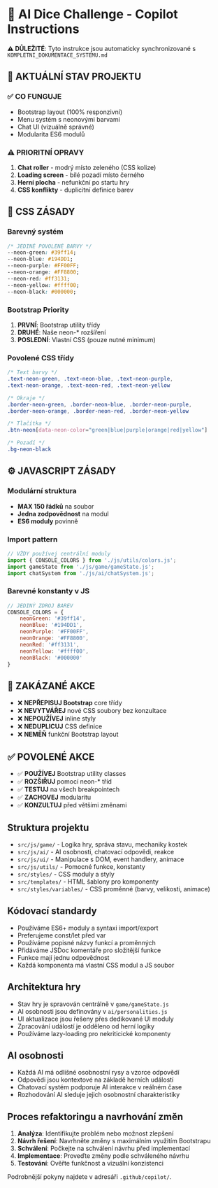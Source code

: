 <!-- AUTOMATICKY GENEROVANÉ INSTRUKCE Z KOMPLETNI_DOKUMENTACE_SYSTEMU.md -->
<!-- Datum generování: 11. července 2025 -->

# 🎲 AI Dice Challenge - Copilot Instructions

**⚠️ DŮLEŽITÉ**: Tyto instrukce jsou automaticky synchronizované s `KOMPLETNI_DOKUMENTACE_SYSTEMU.md`

## 🎯 AKTUÁLNÍ STAV PROJEKTU

### ✅ CO FUNGUJE
- Bootstrap layout (100% responzivní)
- Menu systém s neonovými barvami
- Chat UI (vizuálně správné)
- Modularita ES6 modulů

### ⚠️ PRIORITNÍ OPRAVY
1. **Chat roller** - modrý místo zeleného (CSS kolize)
2. **Loading screen** - bílé pozadí místo černého  
3. **Herní plocha** - nefunkční po startu hry
4. **CSS konflikty** - duplicitní definice barev

## 🎨 CSS ZÁSADY

### Barevný systém
```css
/* JEDINÉ POVOLENÉ BARVY */
--neon-green: #39ff14;
--neon-blue: #194DD1;
--neon-purple: #FF00FF;
--neon-orange: #FF8800;
--neon-red: #ff3131;
--neon-yellow: #ffff00;
--neon-black: #000000;
```

### Bootstrap Priority
1. **PRVNÍ**: Bootstrap utility třídy
2. **DRUHÉ**: Naše neon-* rozšíření
3. **POSLEDNÍ**: Vlastní CSS (pouze nutné minimum)

### Povolené CSS třídy
```css
/* Text barvy */
.text-neon-green, .text-neon-blue, .text-neon-purple,
.text-neon-orange, .text-neon-red, .text-neon-yellow

/* Okraje */  
.border-neon-green, .border-neon-blue, .border-neon-purple,
.border-neon-orange, .border-neon-red, .border-neon-yellow

/* Tlačítka */
.btn-neon[data-neon-color="green|blue|purple|orange|red|yellow"]

/* Pozadí */
.bg-neon-black
```

## ⚙️ JAVASCRIPT ZÁSADY

### Modulární struktura
- **MAX 150 řádků** na soubor
- **Jedna zodpovědnost** na modul
- **ES6 moduly** povinně

### Import pattern
```javascript
// VŽDY používej centrální moduly
import { CONSOLE_COLORS } from './js/utils/colors.js';
import gameState from './js/game/gameState.js';
import chatSystem from './js/ai/chatSystem.js';
```

### Barevné konstanty v JS
```javascript
// JEDINÝ ZDROJ BAREV
CONSOLE_COLORS = {
    neonGreen: '#39ff14',
    neonBlue: '#194DD1', 
    neonPurple: '#FF00FF',
    neonOrange: '#FF8800',
    neonRed: '#ff3131',
    neonYellow: '#ffff00',
    neonBlack: '#000000'
}
```

## 🚨 ZAKÁZANÉ AKCE

- ❌ **NEPŘEPISUJ Bootstrap** core třídy
- ❌ **NEVYTVÁŘEJ** nové CSS soubory bez konzultace
- ❌ **NEPOUŽÍVEJ** inline styly
- ❌ **NEDUPLICUJ** CSS definice
- ❌ **NEMĚŇ** funkční Bootstrap layout

## ✅ POVOLENÉ AKCE

- ✅ **POUŽÍVEJ** Bootstrap utility classes
- ✅ **ROZŠIŘUJ** pomocí neon-* tříd  
- ✅ **TESTUJ** na všech breakpointech
- ✅ **ZACHOVEJ** modularitu
- ✅ **KONZULTUJ** před většími změnami

## Struktura projektu

- `src/js/game/` - Logika hry, správa stavu, mechaniky kostek
- `src/js/ai/` - AI osobnosti, chatovací odpovědi, reakce
- `src/js/ui/` - Manipulace s DOM, event handlery, animace
- `src/js/utils/` - Pomocné funkce, konstanty
- `src/styles/` - CSS moduly a styly
- `src/templates/` - HTML šablony pro komponenty
- `src/styles/variables/` - CSS proměnné (barvy, velikosti, animace)

## Kódovací standardy

- Používáme ES6+ moduly a syntaxi import/export
- Preferujeme const/let před var
- Používáme popisné názvy funkcí a proměnných
- Přidáváme JSDoc komentáře pro složitější funkce
- Funkce mají jednu odpovědnost
- Každá komponenta má vlastní CSS modul a JS soubor

## Architektura hry

- Stav hry je spravován centrálně v `game/gameState.js`
- AI osobnosti jsou definovány v `ai/personalities.js`
- UI aktualizace jsou řešeny přes dedikované UI moduly
- Zpracování událostí je odděleno od herní logiky
- Používáme lazy-loading pro nekriticické komponenty

## AI osobnosti

- Každá AI má odlišné osobnostní rysy a vzorce odpovědí
- Odpovědi jsou kontextové na základě herních událostí
- Chatovací systém podporuje AI interakce v reálném čase
- Rozhodování AI sleduje jejich osobnostní charakteristiky

## Proces refaktoringu a navrhování změn

1. **Analýza**: Identifikujte problém nebo možnost zlepšení
2. **Návrh řešení**: Navrhněte změny s maximálním využitím Bootstrapu
3. **Schválení**: Počkejte na schválení návrhu před implementací
4. **Implementace**: Proveďte změny podle schváleného návrhu
5. **Testování**: Ověřte funkčnost a vizuální konzistenci

Podrobnější pokyny najdete v adresáři `.github/copilot/`.

